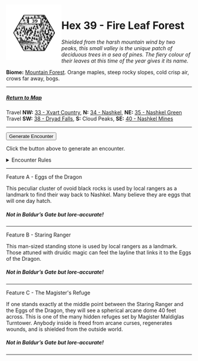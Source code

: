 
<img align="left" width=150px src="/images/Hexes/hex39.png">
<h1>Hex 39 - Fire Leaf Forest</h1>

*Shielded from the harsh mountain wind by two peaks, this small valley is the unique patch of deciduous trees in a sea of pines. The fiery colour of their leaves at this time of the year gives it its name.*

**Biome:** <u>Mountain Forest</u>. Orange maples, steep rocky slopes, cold crisp air, crows far away, bogs.

---

##### [Return to Map](https://saltygoo.github.io/2024/12/31/BGHex/)
Travel **NW:** [33 - Xvart Country](/pages/BaldurHex/33-Xvart), **N:** [34 - Nashkel](/pages/BaldurHex/34-Nashkel), **NE:** [35 - Nashkel Green](/pages/BaldurHex/35-Green)<br>
Travel **SW:** [38 - Dryad Falls](/pages/BaldurHex/38-Dryad), **S:** Cloud Peaks, **SE:** [40 - Nashkel Mines](/pages/BaldurHex/40-Mines)

 ---
 
<button id="generateText" >Generate Encounter</button> <br>

<span class="grey" id="result" style="height: 75px;"> Click the button above to generate an encounter. </span>

<details markdown="1">
<summary>Encounter Rules</summary>
Generate an encounter the first time the party goes to one of this hex's features and every 12 hours. Encounters can happen on the way to the location or at the destination. If an encounter would happen while the party rests, good survival skills while setting up camp make the encounter happen after the full rest is completed. Search the [Baldur's Gate Wiki](https://baldursgate.fandom.com/wiki/Baldur%27s_Gate_Wiki) for information on named NPC. Do not hesitate to replace any named NPC by one the players have already met from time to time! It makes for a better story.
</details>

 ---

<span class="blacktitle"> Feature A - Eggs of the Dragon</span>

This peculiar cluster of ovoid black rocks is used by local rangers as a landmark to find their way back to Nashkel. Many believe they are eggs that will one day hatch.

##### Not in Baldur’s Gate but lore-accurate!

---

<span class="blacktitle"> Feature B - Staring Ranger</span>

This man-sized standing stone is used by local rangers as a landmark. Those attuned with druidic magic can feel the layline that links it to the Eggs of the Dragon.

##### Not in Baldur’s Gate but lore-accurate!

---

<span class="blacktitle"> Feature C - The Magister's Refuge</span>

If one stands exactly at the middle point between the Staring Ranger and the Eggs of the Dragon, they will see a spherical arcane dome 40 feet across. This is one of the many hidden refuges set by Magister Maldiglas Turntower. Anybody inside is freed from arcane curses, regenerates wounds, and is shielded from the outside world. 

##### Not in Baldur’s Gate but lore-accurate!


---

<script>
    const climate1 = "Evergreen";
    const climate2 = "Evergreen";
</script>
<script src="/scripts/BGencounter.js"></script>
